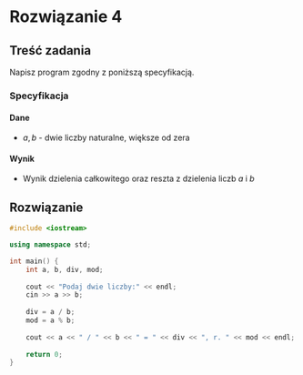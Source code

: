 # Rozwiązanie 4

## Treść zadania

Napisz program zgodny z poniższą specyfikacją.

### Specyfikacja

#### Dane

* $a, b$ - dwie liczby naturalne, większe od zera

#### Wynik

* Wynik dzielenia całkowitego oraz reszta z dzielenia liczb $a$ i $b$ 

## Rozwiązanie

```cpp
#include <iostream>

using namespace std;

int main() {
    int a, b, div, mod;
    
    cout << "Podaj dwie liczby:" << endl;
    cin >> a >> b;
    
    div = a / b;
    mod = a % b;
    
    cout << a << " / " << b << " = " << div << ", r. " << mod << endl;
    
    return 0;
}
```

